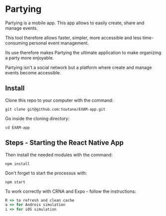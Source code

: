 # Partying

Partying is a mobile app. This app allows to easily create, share and manage events.

This tool therefore allows faster, simpler, more accessible and less time-consuming personal event management.

Its use therefore makes Partying the ultimate application to make organizing a party more enjoyable.

Partying isn't a social network but a platform where create and manage events become accessible.

## Install

Clone this repo to your computer with the command:

```shell
git clone git@github.com:toutane/EXAM-app.git
```

Go inside the cloning directory:

```shell
cd EXAM-app
```

## Steps - Starting the React Native App

Then install the needed modules with the command:

```shell
npm install
```

Don't forget to start the processus with:

```shell
npm start
```

To work correctly with CRNA and Expo - follow the instructions:

```js
R => to refresh and clean cache
a => for Androis simulation
i => for iOS simulation
```
